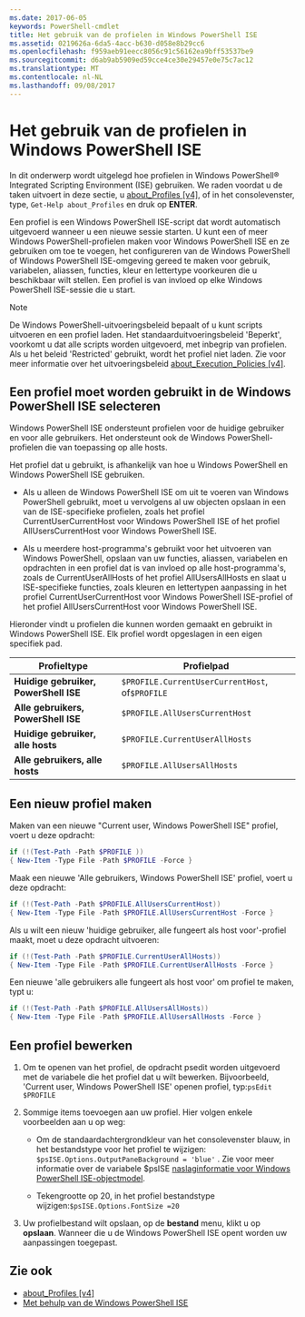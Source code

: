 ```yaml
---
ms.date: 2017-06-05
keywords: PowerShell-cmdlet
title: Het gebruik van de profielen in Windows PowerShell ISE
ms.assetid: 0219626a-6da5-4acc-b630-d058e8b29cc6
ms.openlocfilehash: f959aeb91eecc8056c91c56162ea9bff53537be9
ms.sourcegitcommit: d6ab9ab5909ed59cce4ce30e29457e0e75c7ac12
ms.translationtype: MT
ms.contentlocale: nl-NL
ms.lasthandoff: 09/08/2017
---
```

# <a name="how-to-use-profiles-in-windows-powershell-ise"></a>Het gebruik van de profielen in Windows PowerShell ISE
In dit onderwerp wordt uitgelegd hoe profielen in Windows PowerShell® Integrated Scripting Environment (ISE) gebruiken. We raden voordat u de taken uitvoert in deze sectie, u [about_Profiles [v4]](https://technet.microsoft.com/library/e1d9e30a-70cc-4f36-949f-fc7cd96b4054(v=wps.630)), of in het consolevenster, type, `Get-Help about_Profiles` en druk op **ENTER**.

Een profiel is een Windows PowerShell ISE-script dat wordt automatisch uitgevoerd wanneer u een nieuwe sessie starten.  U kunt een of meer Windows PowerShell-profielen maken voor Windows PowerShell ISE en ze gebruiken om toe te voegen, het configureren van de Windows PowerShell of Windows PowerShell ISE-omgeving gereed te maken voor gebruik, variabelen, aliassen, functies, kleur en lettertype voorkeuren die u beschikbaar wilt stellen. Een profiel is van invloed op elke Windows PowerShell ISE-sessie die u start.

> [!NOTE]
> De Windows PowerShell-uitvoeringsbeleid bepaalt of u kunt scripts uitvoeren en een profiel laden. Het standaarduitvoeringsbeleid 'Beperkt', voorkomt u dat alle scripts worden uitgevoerd, met inbegrip van profielen. Als u het beleid 'Restricted' gebruikt, wordt het profiel niet laden. Zie voor meer informatie over het uitvoeringsbeleid [about_Execution_Policies [v4]](https://technet.microsoft.com/library/347708dc-1515-4d74-978b-8334603472e6(v=wps.630)).

## <a name="selecting-a-profile-to-use-in-the-windows-powershell-ise"></a>Een profiel moet worden gebruikt in de Windows PowerShell ISE selecteren
Windows PowerShell ISE ondersteunt profielen voor de huidige gebruiker en voor alle gebruikers. Het ondersteunt ook de Windows PowerShell-profielen die van toepassing op alle hosts.

Het profiel dat u gebruikt, is afhankelijk van hoe u Windows PowerShell en Windows PowerShell ISE gebruiken.

- Als u alleen de Windows PowerShell ISE om uit te voeren van Windows PowerShell gebruikt, moet u vervolgens al uw objecten opslaan in een van de ISE-specifieke profielen, zoals het profiel CurrentUserCurrentHost voor Windows PowerShell ISE of het profiel AllUsersCurrentHost voor Windows PowerShell ISE.

- Als u meerdere host-programma's gebruikt voor het uitvoeren van Windows PowerShell, opslaan van uw functies, aliassen, variabelen en opdrachten in een profiel dat is van invloed op alle host-programma's, zoals de CurrentUserAllHosts of het profiel AllUsersAllHosts en slaat u ISE-specifieke functies, zoals kleuren en lettertypen aanpassing in het profiel CurrentUserCurrentHost voor Windows PowerShell ISE-profiel of het profiel AllUsersCurrentHost voor Windows PowerShell ISE.

Hieronder vindt u profielen die kunnen worden gemaakt en gebruikt in Windows PowerShell ISE. Elk profiel wordt opgeslagen in een eigen specifiek pad.

| Profieltype | Profielpad |
| --- | --- |
| **Huidige gebruiker, PowerShell ISE**| `$PROFILE.CurrentUserCurrentHost`, of`$PROFILE` |
| **Alle gebruikers, PowerShell ISE**| `$PROFILE.AllUsersCurrentHost` |
| **Huidige gebruiker, alle hosts**| `$PROFILE.CurrentUserAllHosts` |
| **Alle gebruikers, alle hosts** | `$PROFILE.AllUsersAllHosts` |

## <a name="to-create-a-new-profile"></a>Een nieuw profiel maken
Maken van een nieuwe "Current user, Windows PowerShell ISE" profiel, voert u deze opdracht:

```powershell
if (!(Test-Path -Path $PROFILE )) 
{ New-Item -Type File -Path $PROFILE -Force }
```

Maak een nieuwe 'Alle gebruikers, Windows PowerShell ISE' profiel, voert u deze opdracht:

```powershell
if (!(Test-Path -Path $PROFILE.AllUsersCurrentHost)) 
{ New-Item -Type File -Path $PROFILE.AllUsersCurrentHost -Force }
```

Als u wilt een nieuw 'huidige gebruiker, alle fungeert als host voor'-profiel maakt, moet u deze opdracht uitvoeren:

```powershell
if (!(Test-Path -Path $PROFILE.CurrentUserAllHosts)) 
{ New-Item -Type File -Path $PROFILE.CurrentUserAllHosts -Force }
```

Een nieuwe 'alle gebruikers alle fungeert als host voor' om profiel te maken, typt u:

```powershell
if (!(Test-Path -Path $PROFILE.AllUsersAllHosts)) 
{ New-Item -Type File -Path $PROFILE.AllUsersAllHosts -Force }
```

## <a name="to-edit-a-profile"></a>Een profiel bewerken

1. Om te openen van het profiel, de opdracht psedit worden uitgevoerd met de variabele die het profiel dat u wilt bewerken. Bijvoorbeeld, 'Current user, Windows PowerShell ISE' openen profiel, typ:`psEdit $PROFILE`

2. Sommige items toevoegen aan uw profiel. Hier volgen enkele voorbeelden aan u op weg:

    -   Om de standaardachtergrondkleur van het consolevenster blauw, in het bestandstype voor het profiel te wijzigen: `$psISE.Options.OutputPaneBackground = 'blue'` . Zie voor meer informatie over de variabele $psISE [naslaginformatie voor Windows PowerShell ISE-objectmodel](The-ISE-Object-Model-Hierarchy.md).

    -   Tekengrootte op 20, in het profiel bestandstype wijzigen:`$psISE.Options.FontSize =20`

3. Uw profielbestand wilt opslaan, op de **bestand** menu, klikt u op **opslaan**. Wanneer die u de Windows PowerShell ISE opent worden uw aanpassingen toegepast.

## <a name="see-also"></a>Zie ook
- [about_Profiles [v4]](https://technet.microsoft.com/library/e1d9e30a-70cc-4f36-949f-fc7cd96b4054(v=wps.630))
- [Met behulp van de Windows PowerShell ISE](Using-the-Windows-PowerShell-ISE.md)

